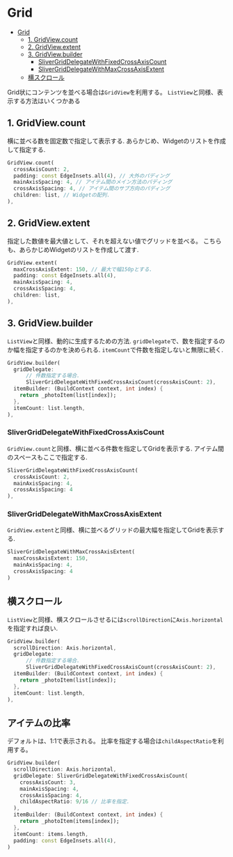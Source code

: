 # Grid

<!-- @import "[TOC]" {cmd="toc" depthFrom=1 depthTo=6 orderedList=false} -->

<!-- code_chunk_output -->

- [Grid](#grid)
  - [1. GridView.count](#1-gridviewcount)
  - [2. GridView.extent](#2-gridviewextent)
  - [3. GridView.builder](#3-gridviewbuilder)
    - [SliverGridDelegateWithFixedCrossAxisCount](#slivergriddelegatewithfixedcrossaxiscount)
    - [SliverGridDelegateWithMaxCrossAxisExtent](#slivergriddelegatewithmaxcrossaxisextent)
  - [横スクロール](#横スクロール)

<!-- /code_chunk_output -->

Grid状にコンテンツを並べる場合は`GridView`を利用する。
`ListView`と同様、表示する方法はいくつかある

## 1. GridView.count

横に並べる数を固定数で指定して表示する.
あらかじめ、Widgetのリストを作成して指定する.

```dart
GridView.count(
  crossAxisCount: 2,
  padding: const EdgeInsets.all(4), // 大外のパディング
  mainAxisSpacing: 4, // アイテム間のメイン方法のパディング
  crossAxisSpacing: 4, // アイテム間のサブ方向のパディング
  children: list, // Widgetの配列.
),
```

## 2. GridView.extent

指定した数値を最大値として、それを超えない値でグリッドを並べる。
こちらも、あらかじめWidgetのリストを作成して渡す.

```dart
GridView.extent(
  maxCrossAxisExtent: 150, // 最大で幅150pとする.
  padding: const EdgeInsets.all(4),
  mainAxisSpacing: 4,
  crossAxisSpacing: 4,
  children: list,
),
```

## 3. GridView.builder

`ListView`と同様、動的に生成するための方法.
`gridDelegate`で、数を指定するのか幅を指定するのかを決められる.
`itemCount`で件数を指定しないと無限に続く.

```dart
GridView.builder(
  gridDelegate:
      // 件数指定する場合.
      SliverGridDelegateWithFixedCrossAxisCount(crossAxisCount: 2),
  itemBuilder: (BuildContext context, int index) {
    return _photoItem(list[index]);
  },
  itemCount: list.length,
),
```

### SliverGridDelegateWithFixedCrossAxisCount

`GridView.count`と同様、横に並べる件数を指定してGridを表示する.
アイテム間のスペースもここで指定する.

```dart
SliverGridDelegateWithFixedCrossAxisCount(
  crossAxisCount: 2,
  mainAxisSpacing: 4,
  crossAxisSpacing: 4
),
```

### SliverGridDelegateWithMaxCrossAxisExtent

`GridView.extent`と同様、横に並べるグリッドの最大幅を指定してGridを表示する.

```dart
SliverGridDelegateWithMaxCrossAxisExtent(
  maxCrossAxisExtent: 150,
  mainAxisSpacing: 4,
  crossAxisSpacing: 4
)
```

## 横スクロール

`ListView`と同様、横スクロールさせるには`scrollDirection`に`Axis.horizontal`を指定すれば良い.

```dart
GridView.builder(
  scrollDirection: Axis.horizontal,
  gridDelegate:
      // 件数指定する場合.
      SliverGridDelegateWithFixedCrossAxisCount(crossAxisCount: 2),
  itemBuilder: (BuildContext context, int index) {
    return _photoItem(list[index]);
  },
  itemCount: list.length,
),
```

## アイテムの比率

デフォルトは、1:1で表示される。
比率を指定する場合は`childAspectRatio`を利用する。

```dart
GridView.builder(
  scrollDirection: Axis.horizontal,
  gridDelegate: SliverGridDelegateWithFixedCrossAxisCount(
    crossAxisCount: 3,
    mainAxisSpacing: 4,
    crossAxisSpacing: 4,
    childAspectRatio: 9/16 // 比率を指定.
  ),
  itemBuilder: (BuildContext context, int index) {
    return _photoItem(items[index]);
  },
  itemCount: items.length,
  padding: const EdgeInsets.all(4),
)
```